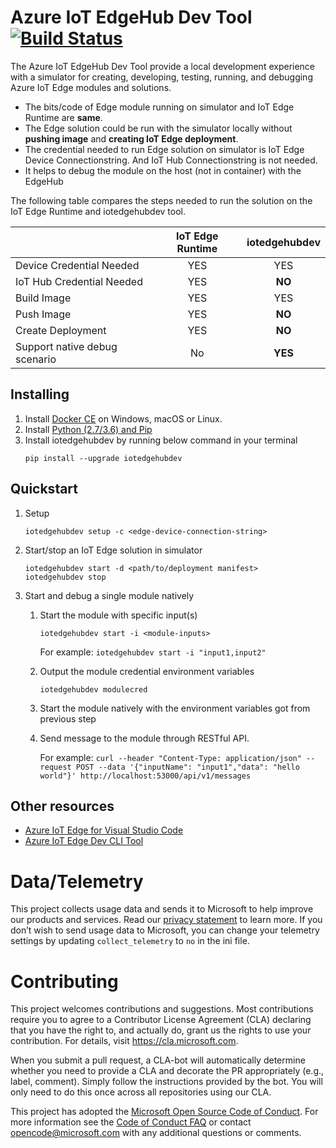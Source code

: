 # Azure IoT EdgeHub Dev Tool [![Build Status](https://travis-ci.com/Azure/iotedgehubdev.svg?token=KySEv4A21JkyzbCKjpFW&branch=master)](https://travis-ci.com/Azure/iotedgehubdev)
The Azure IoT EdgeHub Dev Tool provide a local development experience with a simulator for creating, developing, testing, running, and debugging Azure IoT Edge modules and solutions.
- The bits/code of Edge module running on simulator and IoT Edge Runtime are **same**.
- The Edge solution could be run with the simulator locally without **pushing image** and **creating IoT Edge deployment**.
- The credential needed to run Edge solution on simulator is IoT Edge Device Connectionstring. And IoT Hub Connectionstring is not needed.
- It helps to debug the module on the host (not in container) with the EdgeHub

The following table compares the steps needed to run the solution on the IoT Edge Runtime and iotedgehubdev tool.

  |                     | IoT Edge Runtime | iotedgehubdev |
  | ------------------- |:----------------------------:|:-------------:|
  | Device Credential Needed | YES | YES |
  | IoT Hub Credential Needed | YES | **NO** |
  | Build Image | YES | YES |
  | Push Image | YES | **NO** |
  | Create Deployment | YES | **NO** |
  | Support native debug scenario| No | **YES** |

## Installing
1. Install [Docker CE](https://www.docker.com/community-edition) on Windows, macOS or Linux.
2. Install [Python (2.7/3.6) and Pip](https://www.python.org/)
3. Install iotedgehubdev by running below command in your terminal
    ```
    pip install --upgrade iotedgehubdev
    ```

## Quickstart
1. Setup
    ```
    iotedgehubdev setup -c <edge-device-connection-string>
    ```

2. Start/stop an IoT Edge solution in simulator
    ```
    iotedgehubdev start -d <path/to/deployment manifest>
    iotedgehubdev stop
    ```

3. Start and debug a single module natively
    1. Start the module with specific input(s)
        ```
        iotedgehubdev start -i <module-inputs>
        ```

        For example: `iotedgehubdev start -i "input1,input2"`
    
    2. Output the module credential environment variables

        ```
        iotedgehubdev modulecred
        ```

    3. Start the module natively with the environment variables got from previous step
    4. Send message to the module through RESTful API. 

        For example:
        `curl --header "Content-Type: application/json" --request POST --data '{"inputName": "input1","data": "hello world"}' http://localhost:53000/api/v1/messages`
 
## Other resources
- [Azure IoT Edge for Visual Studio Code](https://github.com/microsoft/vscode-azure-iot-edge)
- [Azure IoT Edge Dev CLI Tool](https://github.com/azure/iotedgedev)

# Data/Telemetry
This project collects usage data and sends it to Microsoft to help improve our products and services. Read our [privacy statement](http://go.microsoft.com/fwlink/?LinkId=521839) to learn more. 
If you don’t wish to send usage data to Microsoft, you can change your telemetry settings by updating `collect_telemetry` to `no` in the ini file.

# Contributing

This project welcomes contributions and suggestions. Most contributions require you to
agree to a Contributor License Agreement (CLA) declaring that you have the right to,
and actually do, grant us the rights to use your contribution. For details, visit
https://cla.microsoft.com.

When you submit a pull request, a CLA-bot will automatically determine whether you need
to provide a CLA and decorate the PR appropriately (e.g., label, comment). Simply follow the
instructions provided by the bot. You will only need to do this once across all repositories using our CLA.

This project has adopted the [Microsoft Open Source Code of Conduct](https://opensource.microsoft.com/codeofconduct/).
For more information see the [Code of Conduct FAQ](https://opensource.microsoft.com/codeofconduct/faq/)
or contact [opencode@microsoft.com](mailto:opencode@microsoft.com) with any additional questions or comments.